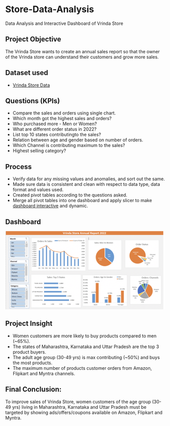 # Store-Data-Analysis
Data Analysis and Interactive Dashboard of Vrinda Store

## **Project Objective**

The Vrinda Store wants to create an annual sales report so that the owner of the Vrinda store can understand their customers and grow more sales.

## **Dataset used**
- <a href="https://github.com/AliyaB24/-Store-Data-Analysis/blob/main/Vrinda%20Store%20Data%20Analysis.xlsx">Vrinda Store Data</a>
## **Questions (KPIs)**

- Compare the sales and orders using single chart.
- Which month got the highest sales and orders?
- Who purchased more - Men or Women?
- What are different order status in 2022?
- List top 10 states contributingto the sales?
- Relation between age and gender based on number of orders.
- Which Channel is contributing maximum to the sales?
- Highest selling category?



## **Process**

- Verify data for any missing values and anomalies, and sort out the same.
- Made sure data is consistent and clean with respect to data type, data format and values used.
- Created pivot tables according to the questions asked.
- Merge all pivot tables into one dashboard and apply slicer to make <a href="https://github.com/AliyaB24/-Store-Data-Analysis/blob/main/Data%20Analysis%20Report.png">dashboard interactive</a> and dynamic.



## **Dashboard**

![Alt text of the image](https://github.com/AliyaB24/-Store-Data-Analysis/blob/main/Data%20Analysis%20Report.png)




## **Project Insight**

- Women customers are more likely to buy products compared to men (~65%).
- The states of Maharashtra, Karnataka and Uttar Pradesh are the top 3 product buyers.
- The adult age group (30-49 yrs) is max contributing (~50%) and buys the most products.
- The maximum number of products customer orders from Amazon, Flipkart and Myntra channels.



## **Final Conclusion:**

To improve sales of Vrinda Store, women customers of the age group (30-49 yrs) living in Maharashtra, Karnataka and Uttar Pradesh must be targeted by showing ads/offers/coupons available on Amazon, Flipkart and Myntra.
